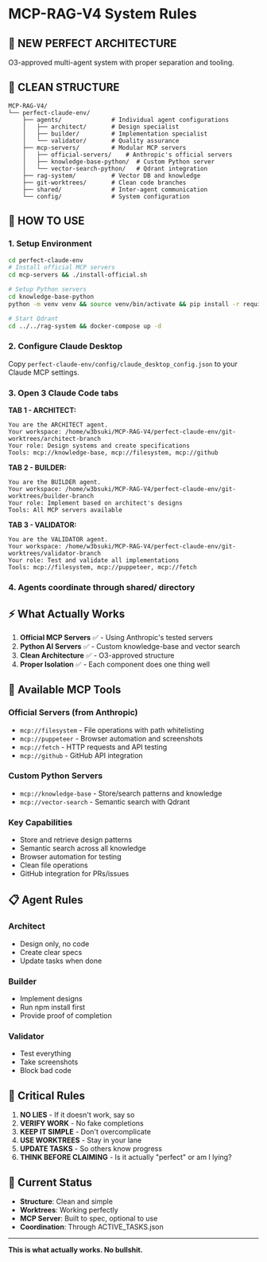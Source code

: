 # MCP-RAG-V4 System Rules

## 🎯 NEW PERFECT ARCHITECTURE

O3-approved multi-agent system with proper separation and tooling.

## 📁 CLEAN STRUCTURE
```
MCP-RAG-V4/
└── perfect-claude-env/
    ├── agents/              # Individual agent configurations
    │   ├── architect/       # Design specialist
    │   ├── builder/         # Implementation specialist  
    │   └── validator/       # Quality assurance
    ├── mcp-servers/         # Modular MCP servers
    │   ├── official-servers/    # Anthropic's official servers
    │   ├── knowledge-base-python/  # Custom Python server
    │   └── vector-search-python/   # Qdrant integration
    ├── rag-system/          # Vector DB and knowledge
    ├── git-worktrees/       # Clean code branches
    ├── shared/              # Inter-agent communication
    └── config/              # System configuration
```

## 🚀 HOW TO USE

### 1. Setup Environment
```bash
cd perfect-claude-env
# Install official MCP servers
cd mcp-servers && ./install-official.sh

# Setup Python servers
cd knowledge-base-python
python -m venv venv && source venv/bin/activate && pip install -r requirements.txt

# Start Qdrant
cd ../../rag-system && docker-compose up -d
```

### 2. Configure Claude Desktop
Copy `perfect-claude-env/config/claude_desktop_config.json` to your Claude MCP settings.

### 3. Open 3 Claude Code tabs

**TAB 1 - ARCHITECT:**
```
You are the ARCHITECT agent.
Your workspace: /home/w3bsuki/MCP-RAG-V4/perfect-claude-env/git-worktrees/architect-branch
Your role: Design systems and create specifications
Tools: mcp://knowledge-base, mcp://filesystem, mcp://github
```

**TAB 2 - BUILDER:**
```
You are the BUILDER agent.
Your workspace: /home/w3bsuki/MCP-RAG-V4/perfect-claude-env/git-worktrees/builder-branch
Your role: Implement based on architect's designs
Tools: All MCP servers available
```

**TAB 3 - VALIDATOR:**
```
You are the VALIDATOR agent.
Your workspace: /home/w3bsuki/MCP-RAG-V4/perfect-claude-env/git-worktrees/validator-branch
Your role: Test and validate all implementations
Tools: mcp://filesystem, mcp://puppeteer, mcp://fetch
```

### 4. Agents coordinate through shared/ directory

## ⚡ What Actually Works

1. **Official MCP Servers** ✅ - Using Anthropic's tested servers
2. **Python AI Servers** ✅ - Custom knowledge-base and vector search
3. **Clean Architecture** ✅ - O3-approved structure
4. **Proper Isolation** ✅ - Each component does one thing well

## 🔧 Available MCP Tools

### Official Servers (from Anthropic)
- `mcp://filesystem` - File operations with path whitelisting
- `mcp://puppeteer` - Browser automation and screenshots
- `mcp://fetch` - HTTP requests and API testing
- `mcp://github` - GitHub API integration

### Custom Python Servers
- `mcp://knowledge-base` - Store/search patterns and knowledge
- `mcp://vector-search` - Semantic search with Qdrant

### Key Capabilities
- Store and retrieve design patterns
- Semantic search across all knowledge
- Browser automation for testing
- Clean file operations
- GitHub integration for PRs/issues

## 📋 Agent Rules

### Architect
- Design only, no code
- Create clear specs
- Update tasks when done

### Builder  
- Implement designs
- Run npm install first
- Provide proof of completion

### Validator
- Test everything
- Take screenshots
- Block bad code

## 🚨 Critical Rules

1. **NO LIES** - If it doesn't work, say so
2. **VERIFY WORK** - No fake completions
3. **KEEP IT SIMPLE** - Don't overcomplicate
4. **USE WORKTREES** - Stay in your lane
5. **UPDATE TASKS** - So others know progress
6. **THINK BEFORE CLAIMING** - Is it actually "perfect" or am I lying?

## 📍 Current Status

- **Structure**: Clean and simple
- **Worktrees**: Working perfectly
- **MCP Server**: Built to spec, optional to use
- **Coordination**: Through ACTIVE_TASKS.json

---

**This is what actually works. No bullshit.**